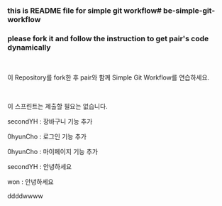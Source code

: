 ### this is README file for simple git workflow# be-simple-git-workflow

### please fork it and follow the instruction to get pair's code dynamically

<br />

이 Repository를 fork한 후 pair와 함께 Simple Git Workflow를 연습하세요.

<br />

이 스프린트는 제출할 필요는 없습니다.

secondYH : 장바구니 기능 추가

0hyunCho : 로그인 기능 추가

0hyunCho : 마이페이지 기능 추가

secondYH : 안녕하세요

won : 안녕하세요

ddddwwww
